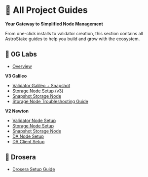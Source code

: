# 📘 All Project Guides

**Your Gateway to Simplified Node Management**

From one-click installs to validator creation, this section contains all AstroStake guides to help you build and grow with the ecosystem.

## 🧬 0G Labs

- [Overview](/0g-labs/)

**V3 Galileo**

- [Validator Galileo + Snapshot](/0g-labs/validator-galileo)
- [Storage Node Setup (v3)](/0g-labs/storage-node-v3-chain)
- [Snapshot Storage Node](/0g-labs/snapshot-v3)
- [Storage Node Troubleshooting Guide](/0g-labs/troubleshooting-storage-node)

**V2 Newton**

- [Validator Node Setup](/0g-labs/validator)
- [Storage Node Setup](/0g-labs/storage-node)
- [Snapshot Storage Node](/0g-labs/snapshot)
- [DA Node Setup](/0g-labs/0gda-node)
- [DA Client Setup](/0g-labs/0gda-client)

## 🌱 Drosera
- [Drosera Setup Guide](/drosera/)
